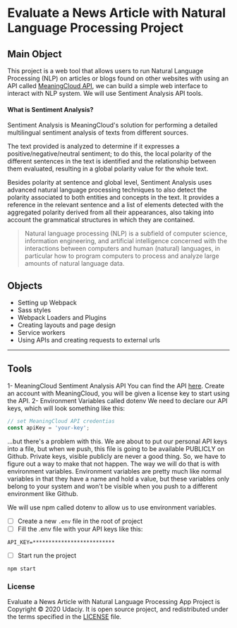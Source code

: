 # Evaluate a News Article with Natural Language Processing Project

## Main Object

This project is a web tool that allows users to run Natural Language Processing (NLP) on articles or blogs found on other websites with using an API called [MeaningCloud API](https://www.meaningcloud.com/developer/sentiment-analysis), we can build a simple web interface to interact with NLP system.
We will use Sentiment Analysis API tools.

#### What is Sentiment Analysis?

Sentiment Analysis is MeaningCloud's solution for performing a detailed multilingual sentiment analysis of texts from different sources.

The text provided is analyzed to determine if it expresses a positive/negative/neutral sentiment; to do this, the local polarity of the different sentences in the text is identified and the relationship between them evaluated, resulting in a global polarity value for the whole text.

Besides polarity at sentence and global level, Sentiment Analysis uses advanced natural language processing techniques to also detect the polarity associated to both entities and concepts in the text. It provides a reference in the relevant sentence and a list of elements detected with the aggregated polarity derived from all their appearances, also taking into account the grammatical structures in which they are contained.

> Natural language processing (NLP) is a subfield of computer science, information engineering, and artificial intelligence
> concerned with the interactions between computers and human (natural) languages, in particular how to program computers to
> process and analyze large amounts of natural language data.

## Objects

- Setting up Webpack
- Sass styles
- Webpack Loaders and Plugins
- Creating layouts and page design
- Service workers
- Using APIs and creating requests to external urls

---

## Tools

1- MeaningCloud Sentiment Analysis API
You can find the API [here](https://www.meaningcloud.com/developer/sentiment-analysis). Create an account with MeaningCloud, you will be given a license key to start using the API.
2- Environment Variables called dotenv
We need to declare our API keys, which will look something like this:

```javascript
// set MeaningCloud API credentias
const apiKey = 'your-key';
```
...but there's a problem with this. We are about to put our personal API keys into a file, but when we push, this file is going to be available PUBLICLY on Github. Private keys, visible publicly are never a good thing. So, we have to figure out a way to make that not happen. The way we will do that is with environment variables. Environment variables are pretty much like normal variables in that they have a name and hold a value, but these variables only belong to your system and won't be visible when you push to a different environment like Github.

We will use npm called dotenv to allow us to use environment variables.
- [ ] Create a new ```.env``` file in the root of project
- [ ] Fill the .env file with your API keys like this:
```
API_KEY=**************************
```
- [ ] Start run the project
```
npm start
```
### License

Evaluate a News Article with Natural Language Processing App Project is Copyright © 2020 Udaciy.
It is open source project, and redistributed under the terms specified in the
[LICENSE] file.

[license]: https://github.com/mero2online/Project_4_-_Evaluate_a_News_Article_with_NLP/blob/master/LICENSE
